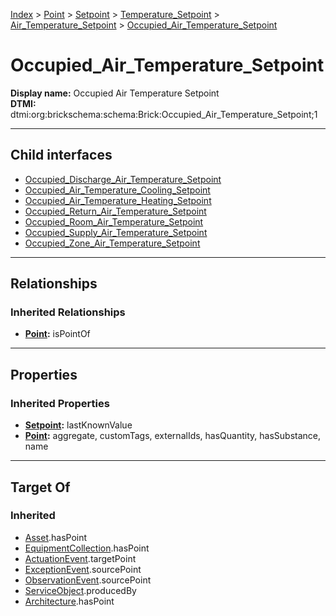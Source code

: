 [Index](../../../../../index.md) > [Point](../../../../Point.md) > [Setpoint](../../../Setpoint.md) > [Temperature_Setpoint](../../Temperature_Setpoint.md) > [Air_Temperature_Setpoint](../Air_Temperature_Setpoint.md) > [Occupied_Air_Temperature_Setpoint](#)
# Occupied_Air_Temperature_Setpoint

**Display name:** Occupied Air Temperature Setpoint<br />
**DTMI:** dtmi:org:brickschema:schema:Brick:Occupied_Air_Temperature_Setpoint;1

---

## Child interfaces
* [Occupied_Discharge_Air_Temperature_Setpoint](Occupied_Discharge_Air_Temperature_Setpoint.md)
* [Occupied_Air_Temperature_Cooling_Setpoint](Occupied_Air_Temperature_Cooling_Setpoint.md)
* [Occupied_Air_Temperature_Heating_Setpoint](Occupied_Air_Temperature_Heating_Setpoint.md)
* [Occupied_Return_Air_Temperature_Setpoint](../Return_Air_Temperature_Setpoint/Occupied_Return_Air_Temperature_Setpoint.md)
* [Occupied_Room_Air_Temperature_Setpoint](../Room_Air_Temperature_Setpoint/Occupied_Room_Air_Temperature_Setpoint.md)
* [Occupied_Supply_Air_Temperature_Setpoint](../Supply_Air_Temperature_Setpoint/Occupied_Supply_Air_Temperature_Setpoint.md)
* [Occupied_Zone_Air_Temperature_Setpoint](../Zone_Air_Temperature_Setpoint/Occupied_Zone_Air_Temperature_Setpoint.md)

---

## Relationships

### Inherited Relationships
* **[Point](../../../../Point.md):** isPointOf

---

## Properties

### Inherited Properties
* **[Setpoint](../../../Setpoint.md):** lastKnownValue
* **[Point](../../../../Point.md):** aggregate, customTags, externalIds, hasQuantity, hasSubstance, name

---

## Target Of
### Inherited
* [Asset](../../../../../Asset/Asset.md).hasPoint
* [EquipmentCollection](../../../../../Collection/EquipmentCollection.md).hasPoint
* [ActuationEvent](../../../../../Event/PointEvent/ActuationEvent.md).targetPoint
* [ExceptionEvent](../../../../../Event/PointEvent/ExceptionEvent.md).sourcePoint
* [ObservationEvent](../../../../../Event/PointEvent/ObservationEvent.md).sourcePoint
* [ServiceObject](../../../../../Information/ServiceObject/ServiceObject.md).producedBy
* [Architecture](../../../../../Space/Architecture/Architecture.md).hasPoint

